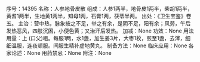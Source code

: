 序号：14395
名称：人参地骨皮散
组成：人参1两半，地骨皮1两半，柴胡1两半，黄耆1两半，生地黄1两半，知母1两，石膏1两，茯苓半两。
出处：《卫生宝鉴》卷五。
主治：营中热，脉象按之不足，举之有余，是阴不足，阳有余；风劳，午后发热恶风，四肢沉困，小便色黄；又治汗后发热。
加减：None
功效：None
用法用量：上 (口父)咀。每服1两，水1盏，加生姜3片，大枣1枚，煎至1盏，去滓，细细温服，连夜顿服。间服生精补虚地黄丸。
制备方法：None
临床应用：None
各家论述：None
用药禁忌：None
附注：None
